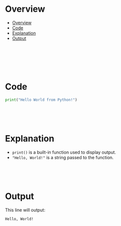 # Overview

- [Overview](#overview)
- [Code](#code)
- [Explanation](#explanation)
- [Output](#output)

&nbsp;

&nbsp;

&nbsp;

# Code

```py
print("Hello World from Python!")
```

&nbsp;

&nbsp;

# Explanation

- `print()` is a built-in function used to display output.
- `"Hello, World!"` is a string passed to the function.

&nbsp;

&nbsp;

# Output

This line will output:

```md
Hello, World!
```

&nbsp;
